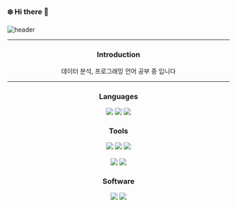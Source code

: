 ### ❄️ Hi there 👋

<!--
**Min-Uk-Park/Min-Uk-Park** is a ✨ _special_ ✨ repository because its `README.md` (this file) appears on your GitHub profile.



Here are some ideas to get you started:

- 🔭 I’m currently working on ...
- 🌱 I’m currently learning ...
- 👯 I’m looking to collaborate on ...
- 🤔 I’m looking for help with ...
- 💬 Ask me about ...
- 📫 How to reach me: ...
- 😄 Pronouns: ...
- ⚡ Fun fact: ...
-->


![header](https://capsule-render.vercel.app/api?type=transparent&color=random&fontcolor=black&height=120&section=header&text=Hello%20World&fontSize=30&fontAlignY=30&fontAlign=20&desc=My%20name%20is%20Pakrminuk&descSize=30&descAlignY=70&descAlign=45)


---


<h3 align=center>
  <span>Introduction</span>
</h3>
<div align=center>
  <p class = "nanum-gothic">데이터 분석, 프로그래밍 언어 공부 중 입니다</p>
</div>

 
---

  
<h3 align=center>Languages</h3>
<div align="center">
	<img src="https://img.shields.io/badge/Java-007396?style=flat&logo=Java&logoColor=white" />
  <img src="https://img.shields.io/badge/Python-3776AB?style=flat&logo=Python&logoColor=white" />
  <img src="https://img.shields.io/badge/C-A8B9CC?style=flat&logo=C&logoColor=white" />
</div>

<h3 align=center>Tools</h3>
<div align="center">
	<img src="https://img.shields.io/badge/VisualStudioCode-5C2D91?style=flat&logo=VisualStudioCode&logoColor=white" />
  <img src="https://img.shields.io/badge/Apache Net Beans IDE-1B6AC6?style=flat&logo=apachenetbeanside&logoColor=white" />
  <img src="https://img.shields.io/badge/Jupyter-F37626?style=flat&logo=Jupyter&logoColor=white" /><br></br>
  <img src="https://img.shields.io/badge/Anaconda-44A833?style=flat&logo=Anaconda&logoColor=white" />
  <img src="https://img.shields.io/badge/VisualStudio-5C2D91?style=flat&logo=VisualStudio&logoColor=white" />
</div>

<h3 align=center>Software</h3>
<div align="center">
	<img src="https://img.shields.io/badge/Node.js-339933?style=flat&logo=Node.js&logoColor=white" />
  <img src="https://img.shields.io/badge/Git-F05032?style=flat&logo=Git&logoColor=white" />
 
</div>


#
